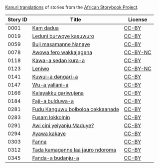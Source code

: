 [Kanuri translations](http://my.africanstorybook.org/language/kanuri) of stories from the [African Storybook Project](http://my.africanstorybook.org).

Story ID | Title | License
-------- | ----- | -------
0001 | [Kam dadua](http://my.africanstorybook.org/stories/kam-dadua-0) | [CC-BY](https://creativecommons.org/licenses/by/3.0/)
0019 | [Leduni burwoye kasuwuro](http://my.africanstorybook.org/stories/leduni-burwoye-kasuwuro) | [CC-BY](https://creativecommons.org/licenses/by/3.0/)
0059 | [Buji masamanne Nanaye](http://my.africanstorybook.org/stories/buji-masamanne-nanaye-0) | [CC-BY](https://creativecommons.org/licenses/by/3.0/)
0078 | [Awowa fero wakkajǝgǝna](http://my.africanstorybook.org/stories/awowa-fero-wakkajǝgǝna-1) | [CC-BY-NC](https://creativecommons.org/licenses/by-nc/3.0/)
0118 | [Kawa-a sedan kura-a](http://my.africanstorybook.org/stories/kawa-sedan-kura) | [CC-BY](https://creativecommons.org/licenses/by/3.0/)
0123 | [Leniwo](http://my.africanstorybook.org/stories/leniwo) | [CC-BY-NC](https://creativecommons.org/licenses/by-nc/3.0/)
0141 | [Kuwui-a dǝngaɍi-a](http://my.africanstorybook.org/stories/kuwui-dǝngaɍi) | [CC-BY](https://creativecommons.org/licenses/by/3.0/)
0147 | [Wu-a yallani-a](http://my.africanstorybook.org/stories/wu-yallani) | [CC-BY](https://creativecommons.org/licenses/by/3.0/)
0166 | [Kәlayakku gaɍiwujǝna](http://my.africanstorybook.org/stories/kәlayakku-gaɍiwujǝna) | [CC-BY](https://creativecommons.org/licenses/by/3.0/)
0184 | [Faji-a bulduwa-a](http://my.africanstorybook.org/stories/faji-bulduwa) | [CC-BY](https://creativecommons.org/licenses/by/3.0/)
0281 | [Fudu Kanguwu bolboloa cǝkkaanadǝ](http://my.africanstorybook.org/stories/fudu-kanguwu-bolboloa-cǝkkaanadǝ-0) | [CC-BY](https://creativecommons.org/licenses/by/3.0/)
0283 | [Fusam lokkolnin](http://my.africanstorybook.org/stories/fusam-lokkolnin-1) | [CC-BY](https://creativecommons.org/licenses/by/3.0/)
0291 | [Awi cini yeiyanju Maduye?](http://my.africanstorybook.org/stories/awi-cini-yeiyanju-maduye-0) | [CC-BY](https://creativecommons.org/licenses/by/3.0/)
0294 | [Ayawa kakaye](http://my.africanstorybook.org/stories/ayawa-kakaye) | [CC-BY](https://creativecommons.org/licenses/by/3.0/)
0303 | [Fanna](http://my.africanstorybook.org/stories/fanna) | [CC-BY](https://creativecommons.org/licenses/by/3.0/)
0312 | [Tada kǝmagǝnne laa jauro ndoroma](http://my.africanstorybook.org/stories/tada-kǝmagǝnne-laa-jauro-ndoroma) | [CC-BY](https://creativecommons.org/licenses/by/3.0/)
0345 | [Fanda-a budanju-a](http://my.africanstorybook.org/stories/fanda-budanju-2) | [CC-BY](https://creativecommons.org/licenses/by/3.0/)
